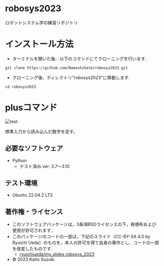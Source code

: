# robosys2023
ロボットシステム学の練習リポジトリ
# インストール方法
* ターミナルを開いた後、以下のコマンドにてクローニングを行います.
``` 
git clone https://github.com/Namashikate/robosys2023.git 
```
* クローニング後、ディレクトリ"robosys2023"に移動します.
``` 
cd robosys2023 
```
# plusコマンド
![test](https://github.com/Namashikate/robosys2023/actions/workflows/test.yml/badge.svg)

標準入力から読み込んだ数字を足す。

## 必要なソフトウェア
* Python
  * テスト済み.ver: 3.7～3.10

## テスト環境
* Ubuntu 22.04.2 LTS

## 著作権・ライセンス
* このソフトウェアパッケージは，3条項BSDライセンスの下，再頒布および使用が許可されます．
* このパッケージのコードの一部は，下記のスライド（CC-BY-SA 4.0 by Ryuichi Ueda）のものを，本人の許可を得て自身の著作とし、コードの一部を改変したものです．
	*  [ryuichiueda/my_slides robosys_2023](https://github.com/ryuichiueda/my_slides/tree/master/robosys_2023)
* © 2023 Kaito Suzuki
